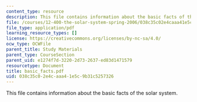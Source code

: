 ```yaml
---
content_type: resource
description: This file contains information about the basic facts of the solar system.
file: /courses/12-400-the-solar-system-spring-2006/038c35c02e4caaa41e5c9b31c5257326_basic_facts.pdf
file_type: application/pdf
learning_resource_types: []
license: https://creativecommons.org/licenses/by-nc-sa/4.0/
ocw_type: OCWFile
parent_title: Study Materials
parent_type: CourseSection
parent_uid: e1274f7d-3220-2d73-2637-ed83d1471579
resourcetype: Document
title: basic_facts.pdf
uid: 038c35c0-2e4c-aaa4-1e5c-9b31c5257326
---
```

This file contains information about the basic facts of the solar system.